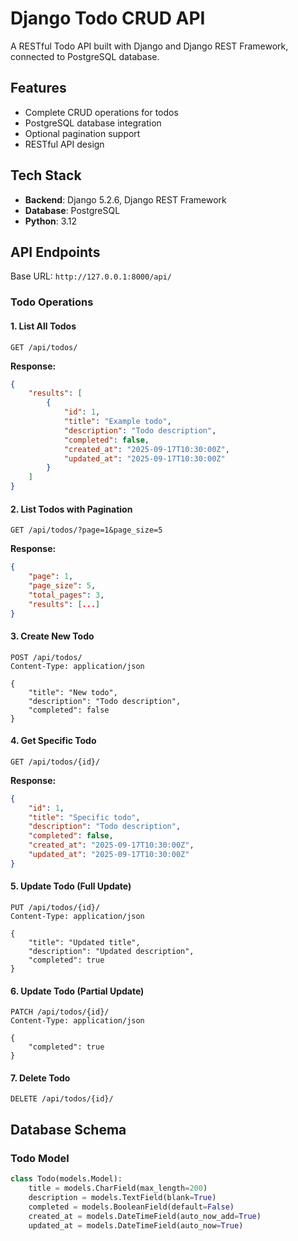 # Django Todo CRUD API

A RESTful Todo API built with Django and Django REST Framework, connected to PostgreSQL database.

## Features
- Complete CRUD operations for todos
- PostgreSQL database integration
- Optional pagination support
- RESTful API design

## Tech Stack
- **Backend**: Django 5.2.6, Django REST Framework
- **Database**: PostgreSQL
- **Python**: 3.12



## API Endpoints

Base URL: `http://127.0.0.1:8000/api/`

### Todo Operations

#### 1. List All Todos
```http
GET /api/todos/
```
**Response:**
```json
{
    "results": [
        {
            "id": 1,
            "title": "Example todo",
            "description": "Todo description",
            "completed": false,
            "created_at": "2025-09-17T10:30:00Z",
            "updated_at": "2025-09-17T10:30:00Z"
        }
    ]
}
```

#### 2. List Todos with Pagination
```http
GET /api/todos/?page=1&page_size=5
```
**Response:**
```json
{
    "page": 1,
    "page_size": 5,
    "total_pages": 3,
    "results": [...]
}
```

#### 3. Create New Todo
```http
POST /api/todos/
Content-Type: application/json

{
    "title": "New todo",
    "description": "Todo description",
    "completed": false
}
```

#### 4. Get Specific Todo
```http
GET /api/todos/{id}/
```
**Response:**
```json
{
    "id": 1,
    "title": "Specific todo",
    "description": "Todo description",
    "completed": false,
    "created_at": "2025-09-17T10:30:00Z",
    "updated_at": "2025-09-17T10:30:00Z"
}
```

#### 5. Update Todo (Full Update)
```http
PUT /api/todos/{id}/
Content-Type: application/json

{
    "title": "Updated title",
    "description": "Updated description",
    "completed": true
}
```

#### 6. Update Todo (Partial Update)
```http
PATCH /api/todos/{id}/
Content-Type: application/json

{
    "completed": true
}
```

#### 7. Delete Todo
```http
DELETE /api/todos/{id}/
```

## Database Schema

### Todo Model
```python
class Todo(models.Model):
    title = models.CharField(max_length=200)
    description = models.TextField(blank=True)
    completed = models.BooleanField(default=False)
    created_at = models.DateTimeField(auto_now_add=True)
    updated_at = models.DateTimeField(auto_now=True)
```
